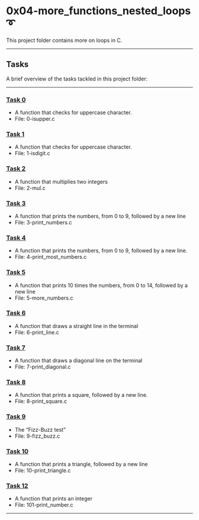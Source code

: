 # 0x04-more_functions_nested_loops ➰

This project folder contains more on loops in C.

----

## Tasks

A brief overview of the tasks tackled in this project folder:

----

### [Task 0](https://github.com/JohnIanOngayi/alx-low_level_programming/blob/master/0x04-more_functions_nested_loops/0-isupper.c)

- A function that checks for uppercase character.
- File: 0-isupper.c

### [Task 1](https://github.com/JohnIanOngayi/alx-low_level_programming/blob/master/0x04-more_functions_nested_loops/1-isdigit.c)

- A function that checks for uppercase character.
- File: 1-isdigit.c

### [Task 2](https://github.com/JohnIanOngayi/alx-low_level_programming/blob/master/0x04-more_functions_nested_loops/2-mul.c)

- A function that multiplies two integers
- File: 2-mul.c

### [Task 3](https://github.com/JohnIanOngayi/alx-low_level_programming/blob/master/0x04-more_functions_nested_loops/3-print_numbers.c)

- A function that prints the numbers, from 0 to 9, followed by a new line
- File: 3-print_numbers.c

### [Task 4](https://github.com/JohnIanOngayi/alx-low_level_programming/blob/master/0x04-more_functions_nested_loops/4-print_most_numbers.c)

- A function that prints the numbers, from 0 to 9, followed by a new line.
- File: 4-print_most_numbers.c

### [Task 5](https://github.com/JohnIanOngayi/alx-low_level_programming/blob/master/0x04-more_functions_nested_loops/5-more_numbers.c)

- A function that prints 10 times the numbers, from 0 to 14, followed by a new line
- File: 5-more_numbers.c

### [Task 6](https://github.com/JohnIanOngayi/alx-low_level_programming/blob/master/0x04-more_functions_nested_loops/6-print_line.c)

- A function that draws a straight line in the terminal
- File: 6-print_line.c

### [Task 7](https://github.com/JohnIanOngayi/alx-low_level_programming/blob/master/0x04-more_functions_nested_loops/8-print_square.c)

- A function that draws a diagonal line on the terminal
- File: 7-print_diagonal.c

### [Task 8](https://github.com/JohnIanOngayi/alx-low_level_programming/blob/master/0x04-more_functions_nested_loops/8-print_square.c)

- A function that prints a square, followed by a new line.
- File: 8-print_square.c

### [Task 9](https://github.com/JohnIanOngayi/alx-low_level_programming/blob/master/0x04-more_functions_nested_loops/9-fizz_buzz.c)

- The “Fizz-Buzz test”
- File: 9-fizz_buzz.c

### [Task 10](https://github.com/JohnIanOngayi/alx-low_level_programming/blob/master/0x04-more_functions_nested_loops/10-print_triangle.c)

- A function that prints a triangle, followed by a new line
- File: 10-print_triangle.c

### [Task 12](https://github.com/JohnIanOngayi/alx-low_level_programming/blob/master/0x04-more_functions_nested_loops/101-print_number.c)

- A function that prints an integer
- File: 101-print_number.c

----
